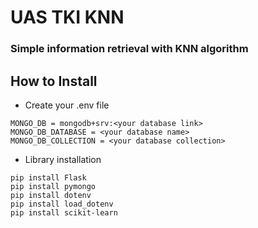 # UAS TKI KNN
### Simple information retrieval with KNN algorithm
## How to Install
- Create your .env file
```
MONGO_DB = mongodb+srv:<your database link>
MONGO_DB_DATABASE = <your database name>
MONGO_DB_COLLECTION = <your database collection>
```
- Library installation
```
pip install Flask
pip install pymongo
pip install dotenv
pip install load_dotenv
pip install scikit-learn
```